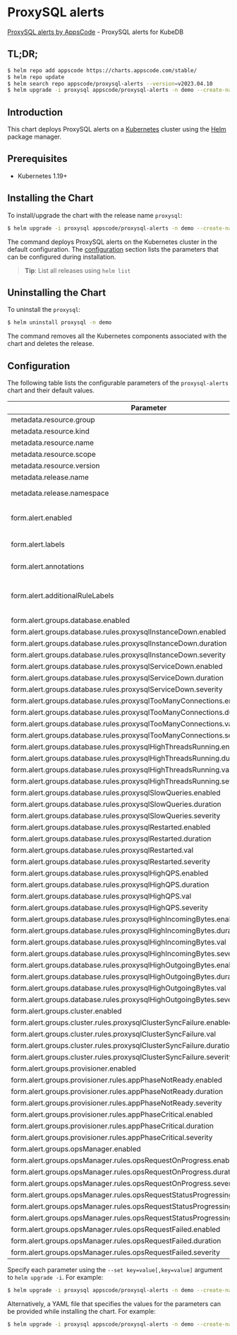 # ProxySQL alerts

[ProxySQL alerts by AppsCode](https://github.com/appscode/alerts) - ProxySQL alerts for KubeDB

## TL;DR;

```bash
$ helm repo add appscode https://charts.appscode.com/stable/
$ helm repo update
$ helm search repo appscode/proxysql-alerts --version=v2023.04.10
$ helm upgrade -i proxysql appscode/proxysql-alerts -n demo --create-namespace --version=v2023.04.10
```

## Introduction

This chart deploys ProxySQL alerts on a [Kubernetes](http://kubernetes.io) cluster using the [Helm](https://helm.sh) package manager.

## Prerequisites

- Kubernetes 1.19+

## Installing the Chart

To install/upgrade the chart with the release name `proxysql`:

```bash
$ helm upgrade -i proxysql appscode/proxysql-alerts -n demo --create-namespace --version=v2023.04.10
```

The command deploys ProxySQL alerts on the Kubernetes cluster in the default configuration. The [configuration](#configuration) section lists the parameters that can be configured during installation.

> **Tip**: List all releases using `helm list`

## Uninstalling the Chart

To uninstall the `proxysql`:

```bash
$ helm uninstall proxysql -n demo
```

The command removes all the Kubernetes components associated with the chart and deletes the release.

## Configuration

The following table lists the configurable parameters of the `proxysql-alerts` chart and their default values.

|                                   Parameter                                   |                  Description                  |                     Default                      |
|-------------------------------------------------------------------------------|-----------------------------------------------|--------------------------------------------------|
| metadata.resource.group                                                       |                                               | <code>kubedb.com</code>                          |
| metadata.resource.kind                                                        |                                               | <code>ProxySQL</code>                            |
| metadata.resource.name                                                        |                                               | <code>proxysql</code>                            |
| metadata.resource.scope                                                       |                                               | <code>Namespaced</code>                          |
| metadata.resource.version                                                     |                                               | <code>v1alpha2</code>                            |
| metadata.release.name                                                         | Release name                                  | <code>""</code>                                  |
| metadata.release.namespace                                                    | Release namespace                             | <code>""</code>                                  |
| form.alert.enabled                                                            | # Enable PrometheusRule alerts                | <code>true</code>                                |
| form.alert.labels                                                             | # Labels for default rules                    | <code>{"release":"kube-prometheus-stack"}</code> |
| form.alert.annotations                                                        | # Annotations for default rules               | <code>{}</code>                                  |
| form.alert.additionalRuleLabels                                               | # Additional labels for PrometheusRule alerts | <code>{}</code>                                  |
| form.alert.groups.database.enabled                                            |                                               | <code>true</code>                                |
| form.alert.groups.database.rules.proxysqlInstanceDown.enabled                 |                                               | <code>true</code>                                |
| form.alert.groups.database.rules.proxysqlInstanceDown.duration                |                                               | <code>"0m"</code>                                |
| form.alert.groups.database.rules.proxysqlInstanceDown.severity                |                                               | <code>critical</code>                            |
| form.alert.groups.database.rules.proxysqlServiceDown.enabled                  |                                               | <code>true</code>                                |
| form.alert.groups.database.rules.proxysqlServiceDown.duration                 |                                               | <code>"0m"</code>                                |
| form.alert.groups.database.rules.proxysqlServiceDown.severity                 |                                               | <code>critical</code>                            |
| form.alert.groups.database.rules.proxysqlTooManyConnections.enabled           |                                               | <code>true</code>                                |
| form.alert.groups.database.rules.proxysqlTooManyConnections.duration          |                                               | <code>"2m"</code>                                |
| form.alert.groups.database.rules.proxysqlTooManyConnections.val               |                                               | <code>80</code>                                  |
| form.alert.groups.database.rules.proxysqlTooManyConnections.severity          |                                               | <code>warning</code>                             |
| form.alert.groups.database.rules.proxysqlHighThreadsRunning.enabled           |                                               | <code>true</code>                                |
| form.alert.groups.database.rules.proxysqlHighThreadsRunning.duration          |                                               | <code>"2m"</code>                                |
| form.alert.groups.database.rules.proxysqlHighThreadsRunning.val               |                                               | <code>60</code>                                  |
| form.alert.groups.database.rules.proxysqlHighThreadsRunning.severity          |                                               | <code>warning</code>                             |
| form.alert.groups.database.rules.proxysqlSlowQueries.enabled                  |                                               | <code>true</code>                                |
| form.alert.groups.database.rules.proxysqlSlowQueries.duration                 |                                               | <code>"2m"</code>                                |
| form.alert.groups.database.rules.proxysqlSlowQueries.severity                 |                                               | <code>warning</code>                             |
| form.alert.groups.database.rules.proxysqlRestarted.enabled                    |                                               | <code>true</code>                                |
| form.alert.groups.database.rules.proxysqlRestarted.duration                   |                                               | <code>"0m"</code>                                |
| form.alert.groups.database.rules.proxysqlRestarted.val                        |                                               | <code>60</code>                                  |
| form.alert.groups.database.rules.proxysqlRestarted.severity                   |                                               | <code>warning</code>                             |
| form.alert.groups.database.rules.proxysqlHighQPS.enabled                      |                                               | <code>true</code>                                |
| form.alert.groups.database.rules.proxysqlHighQPS.duration                     |                                               | <code>"0m"</code>                                |
| form.alert.groups.database.rules.proxysqlHighQPS.val                          |                                               | <code>1000</code>                                |
| form.alert.groups.database.rules.proxysqlHighQPS.severity                     |                                               | <code>critical</code>                            |
| form.alert.groups.database.rules.proxysqlHighIncomingBytes.enabled            |                                               | <code>true</code>                                |
| form.alert.groups.database.rules.proxysqlHighIncomingBytes.duration           |                                               | <code>"0m"</code>                                |
| form.alert.groups.database.rules.proxysqlHighIncomingBytes.val                |                                               | <code>1048576 # 1MB</code>                       |
| form.alert.groups.database.rules.proxysqlHighIncomingBytes.severity           |                                               | <code>critical</code>                            |
| form.alert.groups.database.rules.proxysqlHighOutgoingBytes.enabled            |                                               | <code>true</code>                                |
| form.alert.groups.database.rules.proxysqlHighOutgoingBytes.duration           |                                               | <code>"0m"</code>                                |
| form.alert.groups.database.rules.proxysqlHighOutgoingBytes.val                |                                               | <code>1048576 # 1MB</code>                       |
| form.alert.groups.database.rules.proxysqlHighOutgoingBytes.severity           |                                               | <code>critical</code>                            |
| form.alert.groups.cluster.enabled                                             |                                               | <code>true</code>                                |
| form.alert.groups.cluster.rules.proxysqlClusterSyncFailure.enabled            |                                               | <code>true</code>                                |
| form.alert.groups.cluster.rules.proxysqlClusterSyncFailure.val                |                                               | <code>0.1</code>                                 |
| form.alert.groups.cluster.rules.proxysqlClusterSyncFailure.duration           |                                               | <code>"5m"</code>                                |
| form.alert.groups.cluster.rules.proxysqlClusterSyncFailure.severity           |                                               | <code>warning</code>                             |
| form.alert.groups.provisioner.enabled                                         |                                               | <code>true</code>                                |
| form.alert.groups.provisioner.rules.appPhaseNotReady.enabled                  |                                               | <code>true</code>                                |
| form.alert.groups.provisioner.rules.appPhaseNotReady.duration                 |                                               | <code>"1m"</code>                                |
| form.alert.groups.provisioner.rules.appPhaseNotReady.severity                 |                                               | <code>critical</code>                            |
| form.alert.groups.provisioner.rules.appPhaseCritical.enabled                  |                                               | <code>true</code>                                |
| form.alert.groups.provisioner.rules.appPhaseCritical.duration                 |                                               | <code>"15m"</code>                               |
| form.alert.groups.provisioner.rules.appPhaseCritical.severity                 |                                               | <code>warning</code>                             |
| form.alert.groups.opsManager.enabled                                          |                                               | <code>true</code>                                |
| form.alert.groups.opsManager.rules.opsRequestOnProgress.enabled               |                                               | <code>true</code>                                |
| form.alert.groups.opsManager.rules.opsRequestOnProgress.duration              |                                               | <code>"0m"</code>                                |
| form.alert.groups.opsManager.rules.opsRequestOnProgress.severity              |                                               | <code>info</code>                                |
| form.alert.groups.opsManager.rules.opsRequestStatusProgressingToLong.enabled  |                                               | <code>true</code>                                |
| form.alert.groups.opsManager.rules.opsRequestStatusProgressingToLong.duration |                                               | <code>"30m"</code>                               |
| form.alert.groups.opsManager.rules.opsRequestStatusProgressingToLong.severity |                                               | <code>critical</code>                            |
| form.alert.groups.opsManager.rules.opsRequestFailed.enabled                   |                                               | <code>true</code>                                |
| form.alert.groups.opsManager.rules.opsRequestFailed.duration                  |                                               | <code>"0m"</code>                                |
| form.alert.groups.opsManager.rules.opsRequestFailed.severity                  |                                               | <code>critical</code>                            |


Specify each parameter using the `--set key=value[,key=value]` argument to `helm upgrade -i`. For example:

```bash
$ helm upgrade -i proxysql appscode/proxysql-alerts -n demo --create-namespace --version=v2023.04.10 --set metadata.resource.group=kubedb.com
```

Alternatively, a YAML file that specifies the values for the parameters can be provided while
installing the chart. For example:

```bash
$ helm upgrade -i proxysql appscode/proxysql-alerts -n demo --create-namespace --version=v2023.04.10 --values values.yaml
```
